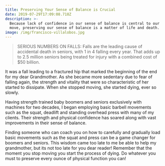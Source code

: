 ```yaml
---
title: Preserving Your Sense of Balance is Crucial
date: 2019-07-29T17:09:08.718Z
description: >-
  Because lack of confidence in our sense of balance is central to our desire to
  move, preserving our sense of balance is a matter of life and death.
image: /img/francisco-villalobos.jpg
---
```

> SERIOUS NUMBERS ON FALLS: Falls are the leading cause of accidental death in seniors, with 1 in 4 falling every year. That adds up to 2.5 million seniors being treated for injury with a combined cost of $50 billion. 



It was a fall leading to a fractured hip that marked the beginning of the end for my dear Grandmother.  As she became more sedentary due to fear of falling again, the strength and vitality that were so characteristic of her started to dissipate.  When she stopped moving, she started dying, ever so slowly.



Having strength trained baby boomers and seniors exclusively with machines for two decades, I began employing basic barbell movements such as the squat, deadlift and standing overhead press with many of my clients.  Their strength and physical confidence has soared along with vast improvements in their sense of balance.  



Finding someone who can coach you on how to carefully and gradually load basic movements such as the squat and press can be a game changer for boomers and seniors.  This wisdom came too late to me be able to help my grandmother, but its not too late for you dear reader!  Remember that the moment you stop moving you start the process of dying.  Do whatever you must to preserve every ounce of physical function you can!
